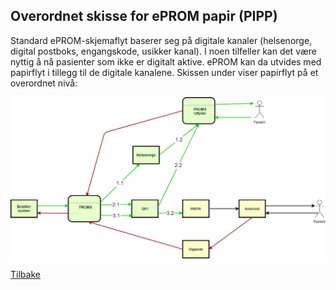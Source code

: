 
## Overordnet skisse for ePROM papir (PIPP)

Standard ePROM-skjemaflyt baserer seg på digitale kanaler (helsenorge, digital postboks, engangskode, usikker kanal). I noen tilfeller kan det være nyttig å nå pasienter som ikke er digitalt aktive. ePROM kan da utvides med papirflyt i tillegg til de digitale kanalene. Skissen under viser papirflyt på et overordnet nivå:

![eprom](img/eprom_papir.png)



[Tilbake](./)
